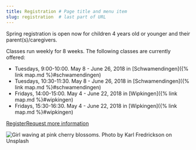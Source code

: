 ```yaml
---
title: Registration # Page title and menu item
slug: registration  # last part of URL
---
```

<div class="row">
    <div class="col-sm-9" markdown="1">   
Spring registration is open now for children 4 years old or younger and their parent(s)/caregivers.

Classes run weekly for 8 weeks. The following classes are currently offered:

- Tuesdays, 9:00-10:00. May 8 - June 26, 2018 in [Schwamendingen]({% link map.md %}#schwamendingen)
- Tuesdays, 10:30-11:30. May 8 - June 26, 2018 in [Schwamendingen]({% link map.md %}#schwamendingen)
- Fridays, 14:00-15:00. May 4 - June 22, 2018 in [Wipkingen]({% link map.md %}#wipkingen)
- Fridays, 15:30-16:30. May 4 - June 22, 2018 in [Wipkingen]({% link map.md %}#wipkingen)

<a href="{% link signingtime/register.html %}" class="btn btn-primary mr-2" role="button">Register</a><a href="{% link contact.html %}" role="button" class="btn btn-primary">Request more information</a>

</div>
    <div class="col-sm-3">
        <!-- 
        Karl Fredrickson (https://unsplash.com/photos/GEJxI_QRPwM?utm_source=unsplash&utm_medium=referral&utm_content=creditCopyText)
        Unsplash (https://unsplash.com/collections/204878/hannahrayna-agaist-the-world?utm_source=unsplash&utm_medium=referral&utm_content=creditCopyText)
        -->
        <img alt="Girl waving at pink cherry blossoms. Photo by Karl Fredrickson on Unsplash" src="{% link images/karl-fredrickson-74973-unsplash_600x900.jpg %}" class="img-fluid" />
    </div>
</div>
